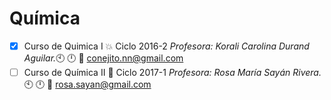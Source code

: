 # Química
- [x] Curso de Quimica I :boom: Ciclo 2016-2 _Profesora: Korali Carolina Durand Aguilar._:clock10: :clock12: :e-mail: conejito.nn@gmail.com<br /> 
- [ ] Curso de Química II :blue_book: Ciclo 2017-1 _Profesora: Rosa María Sayán Rivera._:clock10: :clock12: :e-mail: rosa.sayan@gmail.com
